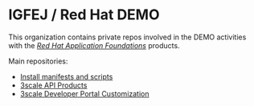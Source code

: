# IGFEJ / Red Hat DEMO

This organization contains private repos involved in the DEMO activities with the [*Red Hat Application Foundations*](https://access.redhat.com/products/red-hat-application-foundations/) products.

Main repositories:
- [Install manifests and scripts](../../../../install/)
- [3scale API Products](../../../ThreescaleAPIProducts/)
- [3scale Developer Portal Customization](../../../ThreescaleDeveloperPortalCustomizations/)
